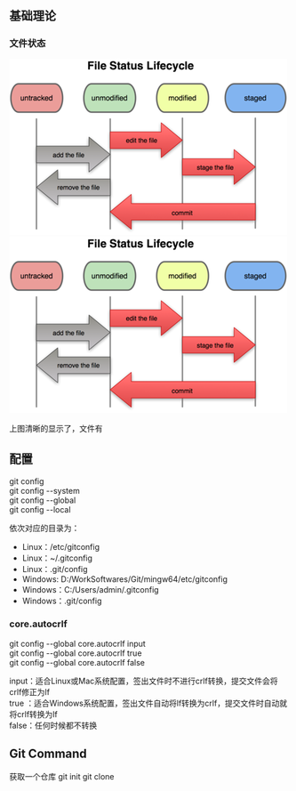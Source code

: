 
## 基础理论

### 文件状态

![file_status](../../assets/file_status.png)
![file_status](https://github.com/SummerLius/note/blob/master/assets/file_status.png)

上图清晰的显示了，文件有

## 配置

git config  
git config --system    
git config --global    
git config --local     

依次对应的目录为：  
- Linux：/etc/gitconfig  
- Linux：~/.gitconfig  
- Linux：.git/config  
- Windows: D:/WorkSoftwares/Git/mingw64/etc/gitconfig  
- Windows：C:/Users/admin/.gitconfig  
- Windows：.git/config

### core.autocrlf  

git config --global core.autocrlf input    
git config --global core.autocrlf true    
git config --global core.autocrlf false    

input：适合Linux或Mac系统配置，签出文件时不进行crlf转换，提交文件会将crlf修正为lf   
true ：适合Windows系统配置，签出文件自动将lf转换为crlf，提交文件时自动就将crlf转换为lf  
false：任何时候都不转换


## Git Command

获取一个仓库
git init
git clone <repo-url>
